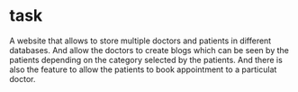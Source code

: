 # task

A website that allows to store multiple doctors and patients in different databases. And allow the doctors to create blogs which can be seen by the patients depending on the category selected by the patients.
And there is also the feature to allow the patients to book appointment to a particulat doctor.

